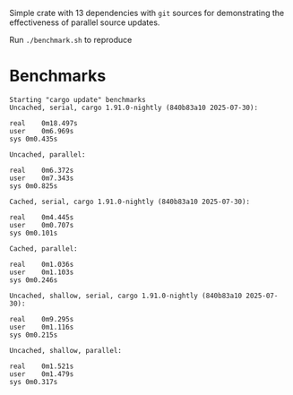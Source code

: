 Simple crate with 13 dependencies with `git` sources for demonstrating the effectiveness of parallel source updates.

Run `./benchmark.sh` to reproduce

# Benchmarks
```
Starting "cargo update" benchmarks
Uncached, serial, cargo 1.91.0-nightly (840b83a10 2025-07-30):

real	0m18.497s
user	0m6.969s
sys	0m0.435s

Uncached, parallel:

real	0m6.372s
user	0m7.343s
sys	0m0.825s

Cached, serial, cargo 1.91.0-nightly (840b83a10 2025-07-30):

real	0m4.445s
user	0m0.707s
sys	0m0.101s

Cached, parallel:

real	0m1.036s
user	0m1.103s
sys	0m0.246s

Uncached, shallow, serial, cargo 1.91.0-nightly (840b83a10 2025-07-30):

real	0m9.295s
user	0m1.116s
sys	0m0.215s

Uncached, shallow, parallel:

real	0m1.521s
user	0m1.479s
sys	0m0.317s

```
